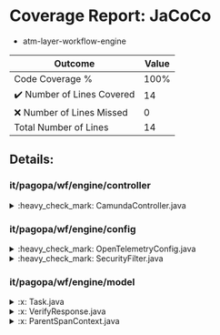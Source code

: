 
# Coverage Report: JaCoCo

* atm-layer-workflow-engine
      
      
| Outcome                 | Value                                                               |
|-------------------------|---------------------------------------------------------------------|
| Code Coverage %         | 100%               |
| :heavy_check_mark: Number of Lines Covered | 14    |
| :x: Number of Lines Missed  | 0     |
| Total Number of Lines   | 14     |


## Details:

    
### it/pagopa/wf/engine/controller

<details>
    <summary>
:heavy_check_mark: CamundaController.java
    </summary>

        
#### All Lines Covered!
        
</details>

    
### it/pagopa/wf/engine/config

<details>
    <summary>
:heavy_check_mark: OpenTelemetryConfig.java
    </summary>

        
#### All Lines Covered!
        
</details>

    

<details>
    <summary>
:heavy_check_mark: SecurityFilter.java
    </summary>

        
#### All Lines Covered!
        
</details>

    
### it/pagopa/wf/engine/model

<details>
    <summary>
:x: Task.java
    </summary>

        
</details>

    

<details>
    <summary>
:x: VerifyResponse.java
    </summary>

        
</details>

    

<details>
    <summary>
:x: ParentSpanContext.java
    </summary>

        
</details>

    
